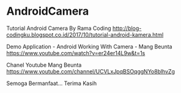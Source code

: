 # AndroidCamera

Tutorial Android Camera By Rama Coding 
http://blog-codingku.blogspot.co.id/2017/10/tutorial-android-kamera.html

Demo Application - Android Working With Camera - Mang Beunta
https://www.youtube.com/watch?v=er24er14L9w&t=1s

Chanel Youtube Mang Beunta
https://www.youtube.com/channel/UCVLxJpqBSOqggNYo8blhvZg

Semoga Bermanfaat... Terima Kasih